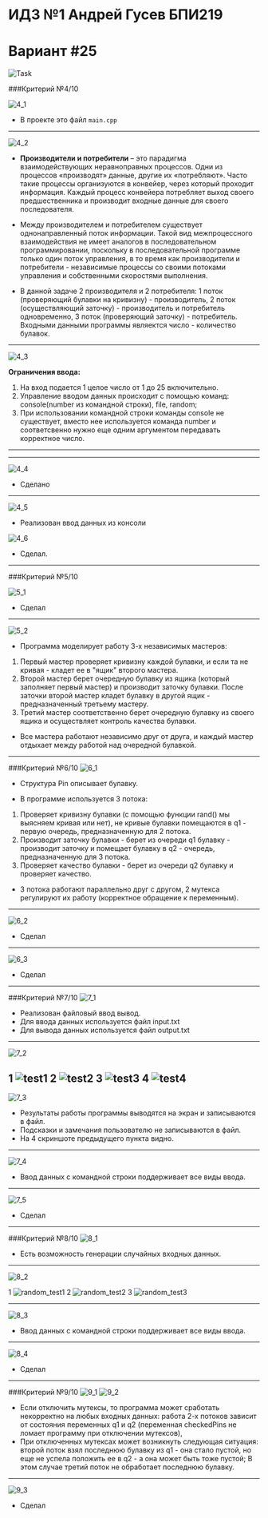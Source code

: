 # ИДЗ №1 Андрей Гусев БПИ219

# Вариант #25

![Task](images/task.png)





###Критерий №4/10

![4_1](images/4_1.png)

- В проекте это файл `main.cpp`

---
![4_2](images/4_2.png)

- **Производители и потребители** – это парадигма взаимодействующих неравноправных процессов. Одни из процессов «производят» данные, другие их «потребляют». Часто такие процессы организуются в конвейер, через который проходит информация. Каждый процесс конвейера потребляет выход своего предшественника и производит входные данные для своего последователя. 


- Между производителем и потребителем существует однонаправленный поток информации. Такой вид межпроцессного взаимодействия не имеет аналогов в последовательном программировании, поскольку в последовательной программе только один поток управления, в то время как производители и потребители - независимые процессы со своими потоками управления и собственными скоростями выполнения.


- В данной задаче 2 производителя и 2 потребителя: 1 поток (проверяющий булавки на кривизну) - производитель, 2 поток (осуществляющий заточку) - производитель и потребитель одновременно, 3 поток (проверяющий заточку) - потребитель. Входными данными программы являектся число - количество булавок.


---

![4_3](images/4_3.png)

**Ограничения ввода:**

1) На вход подается 1 целое число от 1 до 25 включительно.
2) Управление вводом данных происходит с помощью команд: console(number из командной строки), file, random;
3) При использовании командной строки команды console не существует, вместо нее используется команда number и соответсвенно нужно еще одним аргументом передавать корректное число.

---

---
![4_4](images/4_4.png)

- Сделано

---
![4_5](images/4_5.png)

- Реализован ввод данных из консоли

![4_6](images/4_6.png)

- Сделал.

---

###Критерий №5/10

![5_1](images/5_1.png)

- Сделал

---
![5_2](images/5_2.png)

- Программа моделирует работу 3-х независимых мастеров:
1) Первый мастер проверяет кривизну каждой булавки, и если та не кривая - кладет ее в "ящик" второго мастера.
2) Второй мастер берет очередную булавку из ящика (который заполняет первый мастер) и производит заточку булавки. После заточки второй мастер кладет булавку в другой ящик - предназначенный третьему мастеру.
3) Третий мастер соответственно берет очередную булавку из своего ящика и осуществляет контроль качества булавки.

- Все мастера работают независимо друг от друга, и каждый мастер отдыхает между работой над очередной булавкой.


---
###Критерий №6/10
![6_1](images/6_1.png)

- Структура Pin описывает булавку.

- В программе используется 3 потока: 
1) Проверяет кривизну булавки (с помощью функции rand() мы выясняем кривая или нет), 
не кривые булавки помещаются в q1 - первую очередь, предназначенную для 2 потока. 
2) Производит заточку булавки - берет из очереди q1 булавку - производит заточку и помещает булавку в q2 - очередь, предназначенную для 3 потока.
3) Проверяет качество булавки - берет из очереди q2 булавку и проверяет качество.
- 3 потока работают параллельно друг с другом, 2 мутекса регулируют их работу (корректное обращение к переменным).
---
![6_2](images/6_2.png)

- Сделал

---
![6_3](images/6_3.png)

- Сделал

---

###Критерий №7/10
![7_1](images/7_1.png)

- Реализован файловый ввод вывод.
- Для ввода данных используется файл input.txt
- Для вывода данных используется файл output.txt

---
![7_2](images/7_2.png)

1
![test1](images/test1.png)
2
![test2](images/test2.png)
3
![test3](images/test3.png)
4
![test4](images/test4.png)
---

![7_3](images/7_3.png)

- Результаты работы программы выводятся на экран и записываются в файл.
- Подсказки и замечания пользователю не записываются в файл.
- На 4 скриншоте предыдущего пункта видно.

---
![7_4](images/7_4.png)

- Ввод данных с командной строки поддерживает все виды ввода.

---
![7_5](images/7_5.png)

- Сделал

---


###Критерий №8/10
![8_1](images/8_1.png)

- Есть возможность генерации случайных входных данных.

---
![8_2](images/8_2.png)

1
![random_test1](images/random_test1.png)
2
![random_test2](images/random_test2.png)
3
![random_test3](images/random_test3.png)

---

![8_3](images/8_3.png)

- Ввод данных с командной строки поддерживает все виды ввода.


---
![8_4](images/8_4.png)

- Сделал

---
###Критерий №9/10
![9_1](images/9_1.png)
![9_2](images/9_2.png)

- Если отключить мутексы, то программа может сработать некорректно на любых входных данных: 
работа 2-х потоков зависит от состояния переменных q1 и q2 (переменная checkedPins не ломает программу при отключении мутексов),
- При отключенных мутексах может возникнуть следующая ситуация: второй поток взял последнюю булавку из q1 - она стало пустой, но еще не успела положить ее в q2 - а она может быть тоже пустой;
В этом случае третий поток не обработает последнюю булавку.

---
![9_3](images/9_3.png)

- Сделал
